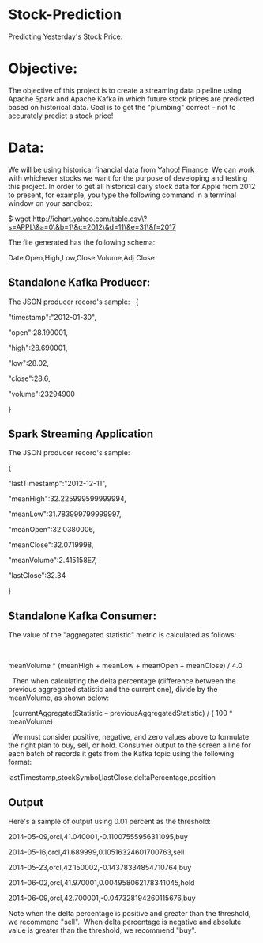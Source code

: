 # Stock-Prediction

Predicting Yesterday's Stock Price:

# Objective:

The objective of this project is to create a streaming data pipeline using Apache Spark and Apache Kafka in which future stock prices are predicted based on historical data. Goal is to get the "plumbing" correct – not to accurately predict a stock price!

# Data:

We will be using historical financial data from Yahoo! Finance. We can work with whichever stocks we want for the purpose of developing and testing this project. In order to get all historical daily stock data for Apple from 2012 to present, for example, you type the following command in a terminal window on your sandbox:


$ wget http://ichart.yahoo.com/table.csv\?s=APPL\&a=0\&b=1\&c=2012\&d=11\&e=31\&f=2017

The file generated has the following schema:

Date,Open,High,Low,Close,Volume,Adj Close
 
 
## Standalone Kafka Producer:

The JSON producer record's sample:
 
{

"timestamp":"2012-01-30",

"open":28.190001,

"high":28.690001,

"low":28.02,

"close":28.6,

"volume":23294900

}

## Spark Streaming Application

The JSON producer record's sample: 

{

"lastTimestamp":"2012-12-11",

"meanHigh":32.225999599999994,

"meanLow":31.783999799999997,

"meanOpen":32.0380006,

"meanClose":32.0719998,

"meanVolume":2.415158E7,

"lastClose":32.34

}

## Standalone Kafka Consumer:

The value of the "aggregated statistic" metric is calculated as follows:

 
 
meanVolume * (meanHigh + meanLow + meanOpen + meanClose) / 4.0


 
Then when calculating the delta percentage (difference between the previous aggregated statistic and the current one), divide by the meanVolume, as shown below:


 
(currentAggregatedStatistic – previousAggregatedStatistic) / ( 100 * meanVolume)


 
We must consider positive, negative, and zero values above to formulate the right plan to buy, sell, or hold.
Consumer output to the screen a line for each batch of records it gets from the Kafka topic using the following format:



lastTimestamp,stockSymbol,lastClose,deltaPercentage,position
 
## Output

Here's a sample of output using 0.01 percent as the threshold:


2014-05-09,orcl,41.040001,-0.11007555956311095,buy

2014-05-16,orcl,41.689999,0.10516324601700763,sell

2014-05-23,orcl,42.150002,-0.14378334854710764,buy

2014-06-02,orcl,41.970001,0.004958062178341045,hold

2014-06-09,orcl,42.700001,-0.047328194260115676,buy


Note when the delta percentage is positive and greater than the threshold, we recommend "sell".  When delta percentage is negative and absolute value is greater than the threshold, we recommend "buy".
